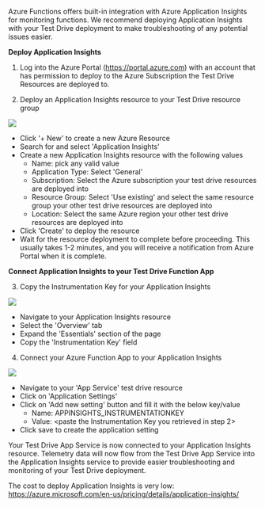 Azure Functions offers built-in integration with Azure Application Insights for monitoring functions. We recommend deploying Application Insights with your Test Drive deployment to make troubleshooting of any potential issues easier.

**Deploy Application Insights**
1. Log into the Azure Portal (https://portal.azure.com) with an account that has permission to deploy to the Azure Subscription the Test Drive Resources are deployed to.

2. Deploy an Application Insights resource to your Test Drive resource group

![](https://github.com/Microsoft/AppSource/blob/master/Images/AppInsights/createAppInsights.png)

  * Click '+ New' to create a new Azure Resource
  * Search for and select 'Application Insights'
  * Create a new Application Insights resource with the following values
    * Name: pick any valid value
    * Application Type: Select 'General'
    * Subscription: Select the Azure subscription your test drive resources are deployed into
    * Resource Group: Select 'Use existing' and select the same resource group your other test drive resources are deployed into
    * Location: Select the same Azure region your other test drive resources are deployed into
  * Click 'Create' to deploy the resource
  * Wait for the resource deployment to complete before proceeding. This usually takes 1-2 minutes, and you will receive a notification from Azure Portal when it is complete.

**Connect Application Insights to your Test Drive Function App**

3. Copy the Instrumentation Key for your Application Insights 

![](https://github.com/Microsoft/AppSource/blob/master/Images/AppInsights/getAppInsightsKey.png)

  * Navigate to your Application Insights resource
  * Select the 'Overview' tab
  * Expand the 'Essentials' section of the page
  * Copy the 'Instrumentation Key' field

4. Connect your Azure Function App to your Application Insights

![](https://github.com/Microsoft/AppSource/blob/master/Images/AppInsights/setAppInsightsKey.png)

* Navigate to your 'App Service' test drive resource
* Click on 'Application Settings'
* Click on 'Add new setting' button and fill it with the below key/value
  * Name: APPINSIGHTS_INSTRUMENTATIONKEY
  * Value: <paste the Instrumentation Key you retrieved in step 2>
* Click save to create the application setting

Your Test Drive App Service is now connected to your Application Insights resource. Telemetry data will now flow from the Test Drive App Service into the Application Insights service to provide easier troubleshooting and monitoring of your Test Drive deployment. 

The cost to deploy Application Insights is very low:
https://azure.microsoft.com/en-us/pricing/details/application-insights/ 
